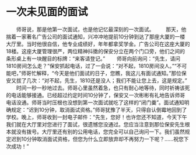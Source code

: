 # 一次未见面的面试
　　师哥说，那是他第一次面试，也是他记忆最深刻的一次面试。 
　　那天，他揣着一家著名广告公司的面试通知，兴冲冲地提前10分钟到达了那座大厦的一楼大厅里。当时他很自信，他专业成绩好，年年都拿奖学金。广告公司在这座大厦的18楼。这座大厦管理很严，两位精神抖擞的保安分立在两个门口旁，他们之间的条形桌上有一块醒目的标牌：“来客请登记。” 
　　师哥向前询问：“先生，请问1810房间怎么走？”保安抓起电话，过了一会说：“对不起，1810房间没人。”“不可能吧，”师哥忙解释，“今天是他们面试的日子，您瞧，我这儿有面试通知。”那位保安又拔了几次：“对不起，先生，1810还是没人；我们不能让您上去，这是规定。” 
　　时间一秒一秒地过去。师哥心里虽然着急，也只有耐心地等待，同时祈祷该死的电话能够接通。已经超过约定时间10分钟了，保安又一次彬彬有礼地告诉师哥电话没通。师哥当时压根也没想到第一次面试就吃了这样的“闭门羹”。面试通知明确规定：“迟到10分钟，取消面试资格。”师哥犹豫了半天，只得自认倒霉地回到了学校。晚上，师哥收到一封电子邮件：“先生，您好！也许您还不知道，今天下午我们就在大厅里对您进行了面试，很遗憾您没通过。您应当注意到那位保安先生根本就没有拨号。大厅里还有别的公用电话，您完全可以自己询问一下。我们虽然规定迟到10分钟取消面试资格，但您为什么立即放弃却不再努力一下呢？……祝您下次成功！”
 